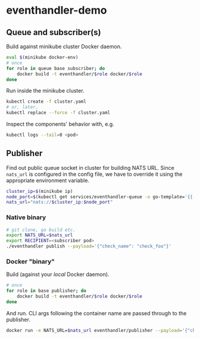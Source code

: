 # eventhandler-demo

## Queue and subscriber(s)

Build against minikube cluster Docker daemon.

```bash
eval $(minikube docker-env)
# once
for role in queue base subscriber; do
    docker build -t eventhandler/$role docker/$role
done
```

Run inside the minikube cluster.

```bash
kubectl create -f cluster.yaml
# or, later,
kubectl replace --force -f cluster.yaml
```

Inspect the components' behavior with, e.g.

```bash
kubectl logs --tail=0 <pod>
```

## Publisher

Find out public queue socket in cluster for building NATS URL. Since `nats_url` is configured in the config file, we have to override it using the appropriate environment variable.

```bash
cluster_ip=$(minikube ip)
node_port=$(kubectl get services/eventhandler-queue -o go-template='{{(index .spec.ports 0).nodePort}}')
nats_url="nats://$cluster_ip:$node_port"
```

### Native binary

```bash
# git clone, go build etc.
export NATS_URL=$nats_url
export RECIPIENT=<subscriber pod>
./eventhandler publish --payload='{"check_name": "check_foo"}'
```

### Docker "binary"

Build (against your _local_ Docker daemon).

```bash
# once
for role in base publisher; do
    docker build -t eventhandler/$role docker/$role
done
```

And run. CLI args following the container name are passed through to the publisher.

```bash
docker run -e NATS_URL=$nats_url eventhandler/publisher --payload='{"check_name": "check_foo"}'
```
